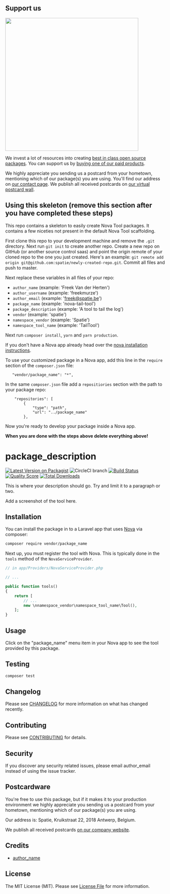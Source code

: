 

## Support us

[<img src="https://github-ads.s3.eu-central-1.amazonaws.com/skeleton-nova-tool.jpg?t=1" width="419px" />](https://spatie.be/github-ad-click/skeleton-nova-tool)

We invest a lot of resources into creating [best in class open source packages](https://spatie.be/open-source). You can support us by [buying one of our paid products](https://spatie.be/open-source/support-us).

We highly appreciate you sending us a postcard from your hometown, mentioning which of our package(s) you are using. You'll find our address on [our contact page](https://spatie.be/about-us). We publish all received postcards on [our virtual postcard wall](https://spatie.be/open-source/postcards).

## Using this skeleton (remove this section after you have completed these steps)

This repo contains a skeleton to easily create Nova Tool packages. It contains a few niceties not present in the default Nova Tool scaffolding.

First clone this repo to your development machine and remove the `.git` directory. Next run `git init` to create another repo. Create a new repo on GitHub (or another source control saas) and point the origin remote of your cloned repo to the one you just created. Here's an example: `git remote add origin git@github.com:spatie/newly-created-repo.git`. Commit all files and push to master.

Next replace these variables in all files of your repo:
 - `author_name` (example: 'Freek Van der Herten')
 - `author_username` (example: 'freekmurze')
 - `author_email` (example: 'freek@spatie.be')
 - `package_name` (example: 'nova-tail-tool')
 - `package_description` (example: 'A tool to tail the log')
 - `vendor` (example: 'spatie')
 - `namespace_vendor` (example: 'Spatie')
 - `namespace_tool_name` (example: 'TailTool')
 
 Next run `composer install`, `yarn` and `yarn production`.
 
If you don't have a Nova app already head over the [nova installation instructions](https://nova.laravel.com/docs/1.0/installation.html#installing-nova).

To use your customized package in a Nova app, add this line in the `require` section of the `composer.json` file:
 
 ```
    "vendor/package_name": "*",
```
 
 In the same `composer.json` file add a `repositiories` section with the path to your package repo:
 
 ```
     "repositories": [
         {
             "type": "path",
             "url": "../package_name"
         },
```
 
Now you're ready to develop your package inside a Nova app.
 
**When you are done with the steps above delete everything above!**

# package_description

[![Latest Version on Packagist](https://img.shields.io/packagist/v/vendor/package_name.svg?style=flat-square)](https://packagist.org/packages/vendor/package_name)
![CircleCI branch](https://img.shields.io/circleci/project/github/vendor/package_name/master.svg?style=flat-square)
[![Build Status](https://img.shields.io/travis/vendor/package_name/master.svg?style=flat-square)](https://travis-ci.org/vendor/package_name)
[![Quality Score](https://img.shields.io/scrutinizer/g/vendor/package_name.svg?style=flat-square)](https://scrutinizer-ci.com/g/vendor/package_name)
[![Total Downloads](https://img.shields.io/packagist/dt/vendor/package_name.svg?style=flat-square)](https://packagist.org/packages/vendor/package_name)


This is where your description should go. Try and limit it to a paragraph or two.

Add a screenshot of the tool here.

## Installation

You can install the package in to a Laravel app that uses [Nova](https://nova.laravel.com) via composer:

```bash
composer require vendor/package_name
```

Next up, you must register the tool with Nova. This is typically done in the `tools` method of the `NovaServiceProvider`.

```php
// in app/Providers/NovaServiceProvider.php

// ...

public function tools()
{
    return [
        // ...
        new \nnamespace_vendor\namespace_tool_name\Tool(),
    ];
}
```

## Usage

Click on the "package_name" menu item in your Nova app to see the tool provided by this package.

## Testing

``` bash
composer test
```

## Changelog

Please see [CHANGELOG](CHANGELOG.md) for more information on what has changed recently.

## Contributing

Please see [CONTRIBUTING](CONTRIBUTING.md) for details.

## Security

If you discover any security related issues, please email author_email instead of using the issue tracker.

## Postcardware

You're free to use this package, but if it makes it to your production environment we highly appreciate you sending us a postcard from your hometown, mentioning which of our package(s) you are using.

Our address is: Spatie, Kruikstraat 22, 2018 Antwerp, Belgium.

We publish all received postcards [on our company website](https://spatie.be/en/opensource/postcards).

## Credits

- [author_name](https://github.com/author_username)

## License

The MIT License (MIT). Please see [License File](LICENSE.md) for more information.
